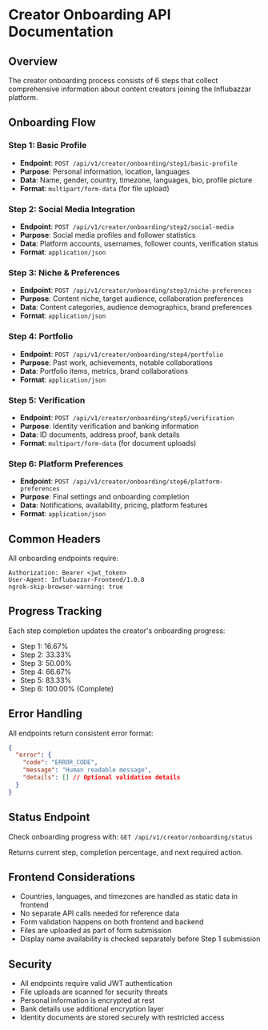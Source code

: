 # Creator Onboarding API Documentation

## Overview
The creator onboarding process consists of 6 steps that collect comprehensive information about content creators joining the Influbazzar platform.

## Onboarding Flow

### Step 1: Basic Profile
- **Endpoint**: `POST /api/v1/creator/onboarding/step1/basic-profile`
- **Purpose**: Personal information, location, languages
- **Data**: Name, gender, country, timezone, languages, bio, profile picture
- **Format**: `multipart/form-data` (for file upload)

### Step 2: Social Media Integration  
- **Endpoint**: `POST /api/v1/creator/onboarding/step2/social-media`
- **Purpose**: Social media profiles and follower statistics
- **Data**: Platform accounts, usernames, follower counts, verification status
- **Format**: `application/json`

### Step 3: Niche & Preferences
- **Endpoint**: `POST /api/v1/creator/onboarding/step3/niche-preferences`
- **Purpose**: Content niche, target audience, collaboration preferences
- **Data**: Content categories, audience demographics, brand preferences
- **Format**: `application/json`

### Step 4: Portfolio
- **Endpoint**: `POST /api/v1/creator/onboarding/step4/portfolio`
- **Purpose**: Past work, achievements, notable collaborations
- **Data**: Portfolio items, metrics, brand collaborations
- **Format**: `application/json`

### Step 5: Verification
- **Endpoint**: `POST /api/v1/creator/onboarding/step5/verification`
- **Purpose**: Identity verification and banking information
- **Data**: ID documents, address proof, bank details
- **Format**: `multipart/form-data` (for document uploads)

### Step 6: Platform Preferences
- **Endpoint**: `POST /api/v1/creator/onboarding/step6/platform-preferences`
- **Purpose**: Final settings and onboarding completion
- **Data**: Notifications, availability, pricing, platform features
- **Format**: `application/json`

## Common Headers
All onboarding endpoints require:
```http
Authorization: Bearer <jwt_token>
User-Agent: Influbazzar-Frontend/1.0.0
ngrok-skip-browser-warning: true
```

## Progress Tracking
Each step completion updates the creator's onboarding progress:
- Step 1: 16.67%
- Step 2: 33.33% 
- Step 3: 50.00%
- Step 4: 66.67%
- Step 5: 83.33%
- Step 6: 100.00% (Complete)

## Error Handling
All endpoints return consistent error format:
```json
{
  "error": {
    "code": "ERROR_CODE",
    "message": "Human readable message",
    "details": [] // Optional validation details
  }
}
```

## Status Endpoint
Check onboarding progress with:
`GET /api/v1/creator/onboarding/status`

Returns current step, completion percentage, and next required action.

## Frontend Considerations
- Countries, languages, and timezones are handled as static data in frontend
- No separate API calls needed for reference data
- Form validation happens on both frontend and backend
- Files are uploaded as part of form submission
- Display name availability is checked separately before Step 1 submission

## Security
- All endpoints require valid JWT authentication
- File uploads are scanned for security threats
- Personal information is encrypted at rest
- Bank details use additional encryption layer
- Identity documents are stored securely with restricted access
